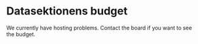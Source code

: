 Datasektionens budget
=====================

We currently have hosting problems. Contact the board if you want to see the budget.
